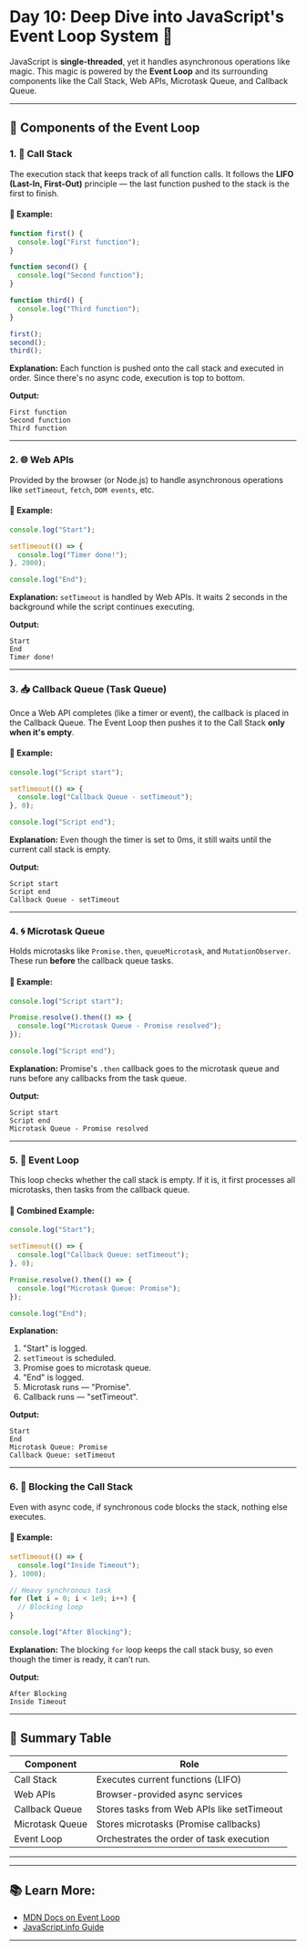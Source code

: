 # Day 10: Deep Dive into JavaScript's Event Loop System 🔄

JavaScript is **single-threaded**, yet it handles asynchronous operations like magic. This magic is powered by the **Event Loop** and its surrounding components like the Call Stack, Web APIs, Microtask Queue, and Callback Queue.

---

## 🧠 Components of the Event Loop

### 1. 🧮 Call Stack
The execution stack that keeps track of all function calls. It follows the **LIFO (Last-In, First-Out)** principle — the last function pushed to the stack is the first to finish.

#### 🔧 Example:
```js
function first() {
  console.log("First function");
}

function second() {
  console.log("Second function");
}

function third() {
  console.log("Third function");
}

first();
second();
third();
```
**Explanation:**
Each function is pushed onto the call stack and executed in order. Since there's no async code, execution is top to bottom.

**Output:**
```
First function
Second function
Third function
```

---

### 2. 🌐 Web APIs
Provided by the browser (or Node.js) to handle asynchronous operations like `setTimeout`, `fetch`, `DOM events`, etc.

#### 🔧 Example:
```js
console.log("Start");

setTimeout(() => {
  console.log("Timer done!");
}, 2000);

console.log("End");
```
**Explanation:**
`setTimeout` is handled by Web APIs. It waits 2 seconds in the background while the script continues executing.

**Output:**
```
Start
End
Timer done!
```

---

### 3. 📥 Callback Queue (Task Queue)
Once a Web API completes (like a timer or event), the callback is placed in the Callback Queue. The Event Loop then pushes it to the Call Stack **only when it's empty**.

#### 🔧 Example:
```js
console.log("Script start");

setTimeout(() => {
  console.log("Callback Queue - setTimeout");
}, 0);

console.log("Script end");
```
**Explanation:**
Even though the timer is set to 0ms, it still waits until the current call stack is empty.

**Output:**
```
Script start
Script end
Callback Queue - setTimeout
```

---

### 4. 🌀 Microtask Queue
Holds microtasks like `Promise.then`, `queueMicrotask`, and `MutationObserver`. These run **before** the callback queue tasks.

#### 🔧 Example:
```js
console.log("Script start");

Promise.resolve().then(() => {
  console.log("Microtask Queue - Promise resolved");
});

console.log("Script end");
```
**Explanation:**
Promise's `.then` callback goes to the microtask queue and runs before any callbacks from the task queue.

**Output:**
```
Script start
Script end
Microtask Queue - Promise resolved
```

---

### 5. 🔁 Event Loop
This loop checks whether the call stack is empty. If it is, it first processes all microtasks, then tasks from the callback queue.

#### 🔧 Combined Example:
```js
console.log("Start");

setTimeout(() => {
  console.log("Callback Queue: setTimeout");
}, 0);

Promise.resolve().then(() => {
  console.log("Microtask Queue: Promise");
});

console.log("End");
```
**Explanation:**
1. "Start" is logged.
2. `setTimeout` is scheduled.
3. Promise goes to microtask queue.
4. "End" is logged.
5. Microtask runs — "Promise".
6. Callback runs — "setTimeout".

**Output:**
```
Start
End
Microtask Queue: Promise
Callback Queue: setTimeout
```

---

### 6. 🧪 Blocking the Call Stack
Even with async code, if synchronous code blocks the stack, nothing else executes.

#### 🔧 Example:
```js
setTimeout(() => {
  console.log("Inside Timeout");
}, 1000);

// Heavy synchronous task
for (let i = 0; i < 1e9; i++) {
  // Blocking loop
}

console.log("After Blocking");
```
**Explanation:**
The blocking `for` loop keeps the call stack busy, so even though the timer is ready, it can’t run.

**Output:**
```
After Blocking
Inside Timeout
```

---

## 📌 Summary Table

| Component         | Role                                                         |
|------------------|--------------------------------------------------------------|
| Call Stack        | Executes current functions (LIFO)                            |
| Web APIs          | Browser-provided async services                              |
| Callback Queue    | Stores tasks from Web APIs like setTimeout                   |
| Microtask Queue   | Stores microtasks (Promise callbacks)                        |
| Event Loop        | Orchestrates the order of task execution                     |

---


---

## 📚 Learn More:
- [MDN Docs on Event Loop](https://developer.mozilla.org/en-US/docs/Web/JavaScript/EventLoop)
- [JavaScript.info Guide](https://javascript.info/event-loop)

---


